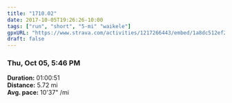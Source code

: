 ```yaml
---
title: "1710.02"
date: 2017-10-05T19:26:26-10:00
tags: ["run", "short", "5-mi" "waikele"]
gpxURL: "https://www.strava.com/activities/1217266443/embed/1a8dc512ef2412e787ebc8be668c09a517ce43c3"
draft: false
---
```


### Thu, Oct 05, 5:46 PM

**Duration:** 01:00:51  
**Distance:** 5.72 mi  
**Avg. pace:** 10'37" /mi
